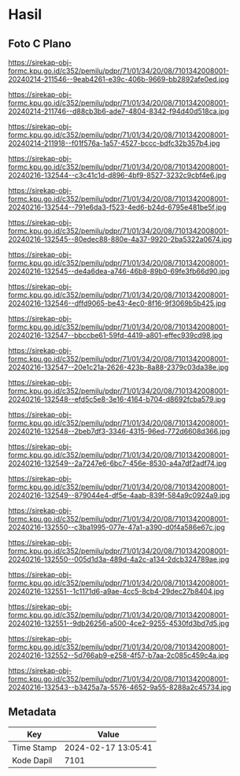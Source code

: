 # Hasil

## Foto C Plano

https://sirekap-obj-formc.kpu.go.id/c352/pemilu/pdpr/71/01/34/20/08/7101342008001-20240214-211546--9eab4261-e39c-406b-9669-bb2892afe0ed.jpg

https://sirekap-obj-formc.kpu.go.id/c352/pemilu/pdpr/71/01/34/20/08/7101342008001-20240214-211746--d88cb3b6-ade7-4804-8342-f94d40d518ca.jpg

https://sirekap-obj-formc.kpu.go.id/c352/pemilu/pdpr/71/01/34/20/08/7101342008001-20240214-211918--f01f576a-1a57-4527-bccc-bdfc32b357b4.jpg

https://sirekap-obj-formc.kpu.go.id/c352/pemilu/pdpr/71/01/34/20/08/7101342008001-20240216-132544--c3c41c1d-d896-4bf9-8527-3232c9cbf4e6.jpg

https://sirekap-obj-formc.kpu.go.id/c352/pemilu/pdpr/71/01/34/20/08/7101342008001-20240216-132544--791e6da3-f523-4ed6-b24d-6795e481be5f.jpg

https://sirekap-obj-formc.kpu.go.id/c352/pemilu/pdpr/71/01/34/20/08/7101342008001-20240216-132545--80edec88-880e-4a37-9920-2ba5322a0674.jpg

https://sirekap-obj-formc.kpu.go.id/c352/pemilu/pdpr/71/01/34/20/08/7101342008001-20240216-132545--de4a6dea-a746-46b8-89b0-69fe3fb66d90.jpg

https://sirekap-obj-formc.kpu.go.id/c352/pemilu/pdpr/71/01/34/20/08/7101342008001-20240216-132546--dffd9065-be43-4ec0-8f16-9f3069b5b425.jpg

https://sirekap-obj-formc.kpu.go.id/c352/pemilu/pdpr/71/01/34/20/08/7101342008001-20240216-132547--bbccbe61-59fd-4419-a801-effec939cd98.jpg

https://sirekap-obj-formc.kpu.go.id/c352/pemilu/pdpr/71/01/34/20/08/7101342008001-20240216-132547--20e1c21a-2626-423b-8a88-2379c03da38e.jpg

https://sirekap-obj-formc.kpu.go.id/c352/pemilu/pdpr/71/01/34/20/08/7101342008001-20240216-132548--efd5c5e8-3e16-4164-b704-d8692fcba579.jpg

https://sirekap-obj-formc.kpu.go.id/c352/pemilu/pdpr/71/01/34/20/08/7101342008001-20240216-132548--2beb7df3-3346-4315-96ed-772d6608d366.jpg

https://sirekap-obj-formc.kpu.go.id/c352/pemilu/pdpr/71/01/34/20/08/7101342008001-20240216-132549--2a7247e6-6bc7-456e-8530-a4a7df2adf74.jpg

https://sirekap-obj-formc.kpu.go.id/c352/pemilu/pdpr/71/01/34/20/08/7101342008001-20240216-132549--879044e4-df5e-4aab-839f-584a9c0924a9.jpg

https://sirekap-obj-formc.kpu.go.id/c352/pemilu/pdpr/71/01/34/20/08/7101342008001-20240216-132550--c3ba1995-077e-47a1-a390-d0f4a586e67c.jpg

https://sirekap-obj-formc.kpu.go.id/c352/pemilu/pdpr/71/01/34/20/08/7101342008001-20240216-132550--005d1d3a-489d-4a2c-a134-2dcb324789ae.jpg

https://sirekap-obj-formc.kpu.go.id/c352/pemilu/pdpr/71/01/34/20/08/7101342008001-20240216-132551--1c1171d6-a9ae-4cc5-8cb4-29dec27b8404.jpg

https://sirekap-obj-formc.kpu.go.id/c352/pemilu/pdpr/71/01/34/20/08/7101342008001-20240216-132551--9db26256-a500-4ce2-9255-4530fd3bd7d5.jpg

https://sirekap-obj-formc.kpu.go.id/c352/pemilu/pdpr/71/01/34/20/08/7101342008001-20240216-132552--5d766ab9-e258-4f57-b7aa-2c085c459c4a.jpg

https://sirekap-obj-formc.kpu.go.id/c352/pemilu/pdpr/71/01/34/20/08/7101342008001-20240216-132543--b3425a7a-5576-4652-9a55-8288a2c45734.jpg


## Metadata

| Key        | Value               |
| ---------- | ------------------- |
| Time Stamp | 2024-02-17 13:05:41 |
| Kode Dapil | 7101                |



